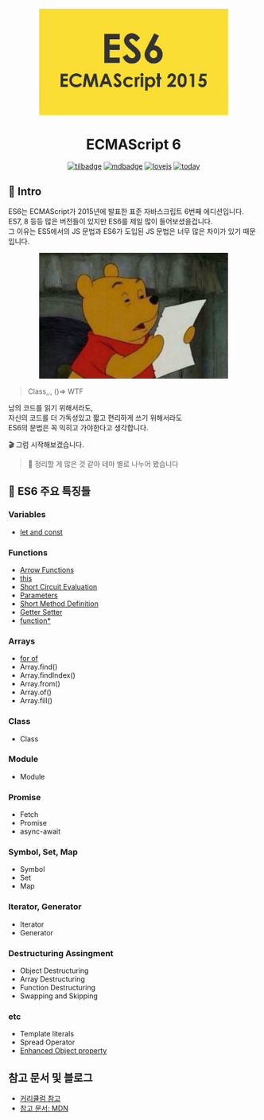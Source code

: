 <p align="center">
    <img width="380"  alt="ECMAscript" src="../images/es6/es6.png" />
</p>

<h1 align="center">ECMAScript 6</h1>

<p align="center">
    <a href="https://img.shields.io">
        <img alt="tilbadge" src="https://img.shields.io/badge/%20%20%F0%9F%94%A5%20%20-%20TIL%20-%23ffd54f" /></a>
    <a href="https://img.shields.io">
        <img alt="mdbadge" src="https://img.shields.io/badge/markdown%20lint-pass-blue"></a>
    <a href="https://img.shields.io">
        <img alt="lovejs" src="https://img.shields.io/badge/love%20js%3F-yes-critical"></a>
    <a href="https://hits.seeyoufarm.com">
        <img alt="today" src="https://hits.seeyoufarm.com/api/count/incr/badge.svg?url=https%3A%2F%2Fgithub.com%2FMinsoo-web%2Fes_features%2Ftree%2Fmaster%2Fes6&count_bg=%231BB47C&title_bg=%2330485C&icon=&icon_color=%23E7E7E7&title=today&edge_flat=false)">
    </a>
</p>

## 🚀 Intro

ES6는 ECMAScript가 2015년에 발표한 표준 자바스크립트 6번째 에디션입니다.  
ES7, 8 등등 많은 버전들이 있지만 ES6를 제일 많이 들어보셨을겁니다.  
그 이유는 ES5에서의 JS 문법과 ES6가 도입된 JS 문법은 너무 많은 차이가 있기 때문입니다.

<p align="center">
    <img width="380"  alt="ECMAscript" src="../images/es6/poo.jpg" />
</p>

> Class,,, ()=> WTF

남의 코드를 읽기 위해서라도,  
자신의 코드를 더 가독성있고 짧고 편리하게 쓰기 위해서라도  
ES6의 문법은 꼭 익히고 가야한다고 생각합니다.

🎬 그럼 시작해보겠습니다.

> 🤦 정리할 게 많은 것 같아 테마 별로 나누어 봤습니다

## 👀 ES6 주요 특징들

### Variables

- [let and const](https://github.com/Minsoo-web/es_features/blob/master/es6/01.variables/variables.md)

### Functions

- [Arrow Functions](https://github.com/Minsoo-web/es_features/blob/master/es6/02.functions/01.arrow_function.md)
- [this](https://github.com/Minsoo-web/es_features/blob/master/es6/02.functions/02.this.md)
- [Short Circuit Evaluation](https://github.com/Minsoo-web/es_features/blob/master/es6/02.functions/03.short_circuit_evaluation.md)
- [Parameters](https://github.com/Minsoo-web/es_features/blob/master/es6/02.functions/04.parameters.md)
- [Short Method Definition](https://github.com/Minsoo-web/es_features/blob/master/es6/02.functions/05.short_method_definitions.md)
- [Getter Setter](https://github.com/Minsoo-web/es_features/blob/master/es6/02.functions/06.getter_setter.md)
- [function\*](https://github.com/Minsoo-web/es_features/blob/master/es6/02.functions/07.generator.md)

### Arrays

- [for of](https://github.com/Minsoo-web/es_features/blob/master/es6/03.arrays/01.for_of.md)
- Array.find()
- Array.findIndex()
- Array.from()
- Array.of()
- Array.fill()

### Class

- Class

### Module

- Module

### Promise

- Fetch
- Promise
- async-await

### Symbol, Set, Map

- Symbol
- Set
- Map

### Iterator, Generator

- Iterator
- Generator

### Destructuring Assingment

- Object Destructuring
- Array Destructuring
- Function Destructuring
- Swapping and Skipping

### etc

- Template literals
- Spread Operator
- [Enhanced Object property](https://github.com/Minsoo-web/es_features/blob/master/es6/etc/03.enhanced_object_property.md)

## 참고 문서 및 블로그

- [커리큘럼 참고](https://nomadcoders.co/es6-once-and-for-all)
- [참고 문서: MDN](https://developer.mozilla.org/ko/docs/Web/JavaScript/Reference)
